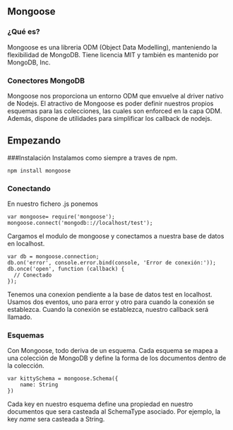 ## Mongoose

### ¿Qué es?
Mongoose es una libreria ODM (Object Data Modelling), manteniendo la flexibilidad de MongoDB. Tiene licencia MIT y también es mantenido por MongoDB, Inc.

### Conectores MongoDB
Mongoose nos proporciona un entorno ODM que envuelve al driver nativo de Nodejs.
El atractivo de Mongoose es poder definir nuestros propios esquemas para las colecciones, las cuales son enforced en la capa ODM.
Además, dispone de utilidades para simplificar los callback de nodejs.

## Empezando

###Instalación
Instalamos como siempre a traves de npm.

`npm install mongoose`

### Conectando
En nuestro fichero .js ponemos

``` 
var mongoose= require('mongoose');
mongoose.connect('mongodb:://localhost/test');

```
Cargamos el modulo de mongoose y conectamos a nuestra base de datos en localhost.


```
var db = mongoose.connection;
db.on('error', console.error.bind(console, 'Error de conexión:'));
db.once('open', function (callback) {
  // Conectado
});
```` 
Tenemos una conexion pendiente a la base de datos test en localhost. Usamos dos eventos, uno para error y otro para cuando la conexión
se establezca.
Cuando la conexión se establezca, nuestro callback será llamado.

### Esquemas

Con Mongoose, todo deriva de un esquema. Cada esquema se mapea a una colección de MongoDB y define la forma de los
documentos dentro de la colección.

```
var kittySchema = mongoose.Schema({
    name: String
})
```

Cada key en nuestro esquema define una propiedad en nuestro documentos que sera casteada al SchemaType asociado.
Por ejemplo, la key _name_ sera casteada a String.

